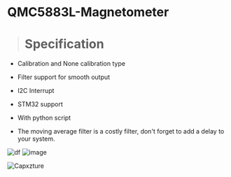 # QMC5883L-Magnetometer


> # Specification
 * Calibration and None calibration type
 
 * Filter support for smooth output
 
 * I2C Interrupt 
 
 * STM32 support
 
 * With python script
 
 * The moving average filter is a costly filter, don't forget to add a delay to your system.
 
 ![df](https://user-images.githubusercontent.com/93796314/213574037-28a2b06e-7453-4719-ae05-e01d1c6a6398.PNG)    ![image](https://user-images.githubusercontent.com/93796314/213575123-f3c572c3-9cfa-44ee-a16c-e29024a35e7c.png)

![Capxzture](https://user-images.githubusercontent.com/93796314/213874236-9c6bd8c8-fe3a-4151-8e7b-6be237a65e7a.PNG)
